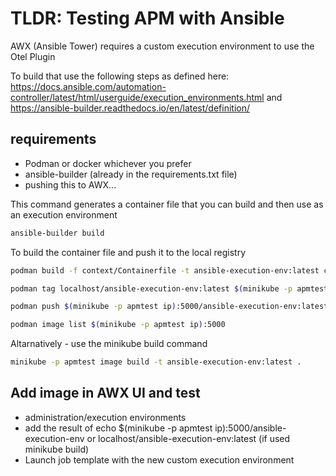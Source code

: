 # TLDR: Testing APM with Ansible
AWX (Ansible Tower) requires a custom execution environment to use the Otel Plugin

To build that use the following steps as defined here: https://docs.ansible.com/automation-controller/latest/html/userguide/execution_environments.html and https://ansible-builder.readthedocs.io/en/latest/definition/

## requirements
* Podman or docker whichever you prefer
* ansible-builder (already in the requirements.txt file)
* pushing this to AWX...

This command generates a container file that you can build and then use as an execution environment
```bash
ansible-builder build
```

To build the container file and push it to the local registry
```bash
podman build -f context/Containerfile -t ansible-execution-env:latest context

podman tag localhost/ansible-execution-env:latest $(minikube -p apmtest ip):5000/ansible-execution-env:latest

podman push $(minikube -p apmtest ip):5000/ansible-execution-env:latest --tls-verify=false

podman image list $(minikube -p apmtest ip):5000
```

Altarnatively - use the minikube build command
```bash
minikube -p apmtest image build -t ansible-execution-env:latest . 
```

## Add image in AWX UI and test
* administration/execution environments
* add the result of echo $(minikube -p apmtest ip):5000/ansible-execution-env or localhost/ansible-execution-env:latest (if used minikube build)
* Launch job template with the new custom execution environment